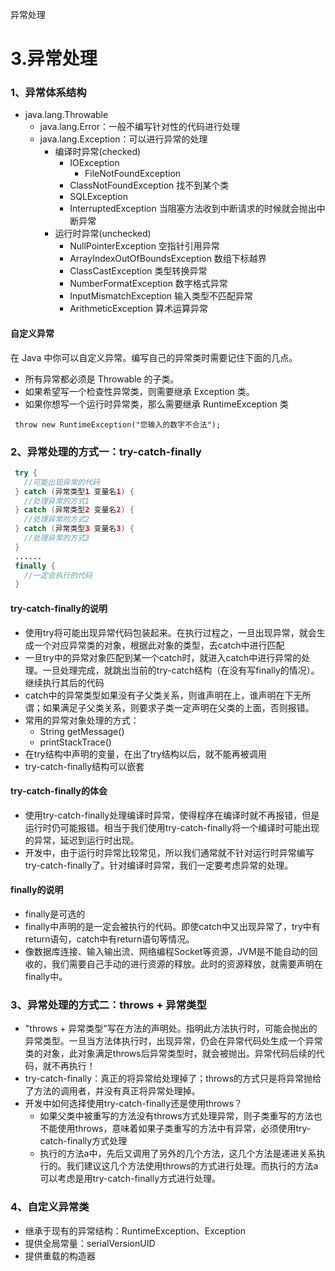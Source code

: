 异常处理
<!-- more -->
# 3.异常处理
### 1、异常体系结构

- java.lang.Throwable
   - java.lang.Error：一般不编写针对性的代码进行处理
   - java.lang.Exception：可以进行异常的处理
      - 编译时异常(checked)
         - IOException
            - FileNotFoundException
         - ClassNotFoundException  找不到某个类
         - SQLException  
         - InterruptedException  当阻塞方法收到中断请求的时候就会抛出中断异常
      - 运行时异常(unchecked)
         - NullPointerException    空指针引用异常
         - ArrayIndexOutOfBoundsException  数组下标越界
         - ClassCastException  类型转换异常
         - NumberFormatException  数字格式异常
         - InputMismatchException  输入类型不匹配异常
         - ArithmeticException  算术运算异常
#### 自定义异常
在 Java 中你可以自定义异常。编写自己的异常类时需要记住下面的几点。

- 所有异常都必须是 Throwable 的子类。
- 如果希望写一个检查性异常类，则需要继承 Exception 类。
- 如果你想写一个运行时异常类，那么需要继承 RuntimeException 类

```
 throw new RuntimeException("您输入的数字不合法");
```

### 2、异常处理的方式一：try-catch-finally
```java
 try {
   //可能出现异常的代码
 } catch (异常类型1 变量名1) {
   //处理异常的方式1
 } catch (异常类型2 变量名2) {
   //处理异常的方式2
 } catch (异常类型3 变量名3) {
   //处理异常的方式3
 }
 ......
 finally {
   //一定会执行的代码
 }
```
#### try-catch-finally的说明

- 使用try将可能出现异常代码包装起来。在执行过程之，一旦出现异常，就会生成一个对应异常类的对象，根据此对象的类型，去catch中进行匹配
- 一旦try中的异常对象匹配到某一个catch时，就进入catch中进行异常的处理。一旦处理完成，就跳出当前的try-catch结构（在没有写finally的情况）。继续执行其后的代码
- catch中的异常类型如果没有子父类关系，则谁声明在上，谁声明在下无所谓；如果满足子父类关系，则要求子类一定声明在父类的上面，否则报错。
- 常用的异常对象处理的方式：
   - String getMessage()
   - printStackTrace()
- 在try结构中声明的变量，在出了try结构以后，就不能再被调用
- try-catch-finally结构可以嵌套
#### try-catch-finally的体会

- 使用try-catch-finally处理编译时异常，使得程序在编译时就不再报错，但是运行时仍可能报错。相当于我们使用try-catch-finally将一个编译时可能出现的异常，延迟到运行时出现。
- 开发中，由于运行时异常比较常见，所以我们通常就不针对运行时异常编写try-catch-finally了。针对编译时异常，我们一定要考虑异常的处理。
#### finally的说明

- finally是可选的
- finally中声明的是一定会被执行的代码。即使catch中又出现异常了，try中有return语句，catch中有return语句等情况。
- 像数据库连接、输入输出流、网络编程Socket等资源，JVM是不能自动的回收的，我们需要自己手动的进行资源的释放。此时的资源释放，就需要声明在finally中。
### 3、异常处理的方式二：throws + 异常类型

- "throws + 异常类型"写在方法的声明处。指明此方法执行时，可能会抛出的异常类型。一旦当方法体执行时，出现异常，仍会在异常代码处生成一个异常类的对象，此对象满足throws后异常类型时，就会被抛出。异常代码后续的代码，就不再执行！
- try-catch-finally：真正的将异常给处理掉了；throws的方式只是将异常抛给了方法的调用者，并没有真正将异常处理掉。
- 开发中如何选择使用try-catch-finally还是使用throws？
   - 如果父类中被重写的方法没有throws方式处理异常，则子类重写的方法也不能使用throws，意味着如果子类重写的方法中有异常，必须使用try-catch-finally方式处理
   - 执行的方法a中，先后又调用了另外的几个方法，这几个方法是递进关系执行的。我们建议这几个方法使用throws的方式进行处理。而执行的方法a可以考虑是用try-catch-finally方式进行处理。
### 4、自定义异常类

- 继承于现有的异常结构：RuntimeException、Exception
- 提供全局常量：serialVersionUID
- 提供重载的构造器
